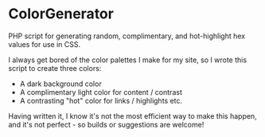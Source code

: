 # ColorGenerator
PHP script for generating random, complimentary, and hot-highlight hex values for use in CSS.

I always get bored of the color palettes I make for my site, so I wrote this script to create three colors:
- A dark background color
- A complimentary light color for content / contrast
- A contrasting "hot" color for links / highlights etc.

Having written it, I know it's not the most efficient way to make this happen, and it's not perfect - so builds or suggestions are welcome!
